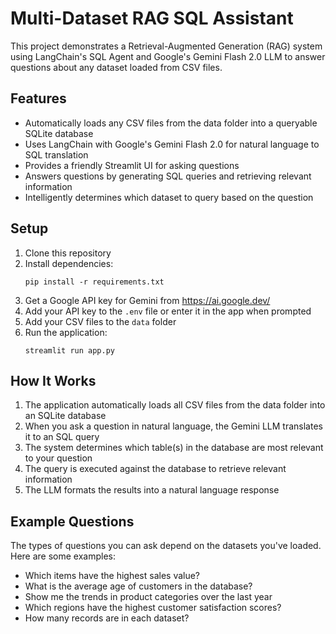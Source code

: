 # Multi-Dataset RAG SQL Assistant

This project demonstrates a Retrieval-Augmented Generation (RAG) system using LangChain's SQL Agent and Google's Gemini Flash 2.0 LLM to answer questions about any dataset loaded from CSV files.

## Features

- Automatically loads any CSV files from the data folder into a queryable SQLite database
- Uses LangChain with Google's Gemini Flash 2.0 for natural language to SQL translation
- Provides a friendly Streamlit UI for asking questions
- Answers questions by generating SQL queries and retrieving relevant information
- Intelligently determines which dataset to query based on the question

## Setup

1. Clone this repository
2. Install dependencies:
   ```
   pip install -r requirements.txt
   ```
3. Get a Google API key for Gemini from https://ai.google.dev/
4. Add your API key to the `.env` file or enter it in the app when prompted
5. Add your CSV files to the `data` folder
6. Run the application:
   ```
   streamlit run app.py
   ```

## How It Works

1. The application automatically loads all CSV files from the data folder into an SQLite database
2. When you ask a question in natural language, the Gemini LLM translates it to an SQL query
3. The system determines which table(s) in the database are most relevant to your question
4. The query is executed against the database to retrieve relevant information
5. The LLM formats the results into a natural language response

## Example Questions

The types of questions you can ask depend on the datasets you've loaded. Here are some examples:

- Which items have the highest sales value?
- What is the average age of customers in the database?
- Show me the trends in product categories over the last year
- Which regions have the highest customer satisfaction scores?
- How many records are in each dataset?
